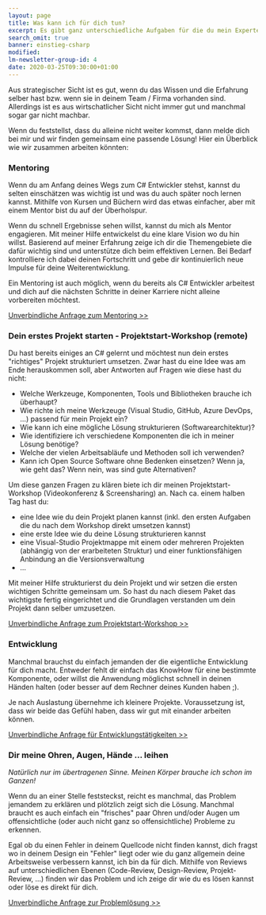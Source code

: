 ```yaml
---
layout: page
title: Was kann ich für dich tun?
excerpt: Es gibt ganz unterschiedliche Aufgaben für die du mein Expertenwissen buchen kannst.
search_omit: true
banner: einstieg-csharp
modified:
lm-newsletter-group-id: 4
date: 2020-03-25T09:30:00+01:00
---
```


Aus strategischer Sicht ist es gut, wenn du das Wissen und die Erfahrung selber hast bzw. wenn sie in deinem Team / Firma vorhanden sind. Allerdings ist es aus wirtschatlicher Sicht nicht immer gut und manchmal sogar gar nicht machbar.

Wenn du feststellst, dass du alleine nicht weiter kommst, dann melde dich bei mir und wir finden gemeinsam eine passende Lösung! Hier ein Überblick wie wir zusammen arbeiten könnten:

### Mentoring
Wenn du am Anfang deines Wegs zum C# Entwickler stehst, kannst du selten einschätzen was wichtig ist und was du auch später noch lernen kannst. Mithilfe von Kursen und Büchern wird das etwas einfacher, aber mit einem Mentor bist du auf der Überholspur.

Wenn du schnell Ergebnisse sehen willst, kannst du mich als Mentor engagieren. Mit meiner Hilfe entwickelst du eine klare Vision wo du hin willst. Basierend auf meiner Erfahrung zeige ich dir die Themengebiete die dafür wichtig sind und unterstütze dich beim effektiven Lernen. Bei Bedarf kontrolliere ich dabei deinen Fortschritt und gebe dir kontinuierlich neue Impulse für deine Weiterentwicklung.

Ein Mentoring ist auch möglich, wenn du bereits als C# Entwickler arbeitest und dich auf die nächsten Schritte in deiner Karriere nicht alleine vorbereiten möchtest.

<a markdown="0" href="mailto:jan@lernmoment.de?subject=[Mentoring-Anfrage]%20worum%20geht%20es?" class="notice-button">Unverbindliche Anfrage zum Mentoring >></a>

### Dein erstes Projekt starten - Projektstart-Workshop (remote)
Du hast bereits einiges an C# gelernt und möchtest nun dein erstes "richtiges" Projekt strukturiert umsetzen. Zwar hast du eine Idee was am Ende herauskommen soll, aber Antworten auf Fragen wie diese hast du nicht:
- Welche Werkzeuge, Komponenten, Tools und Bibliotheken brauche ich überhaupt?
- Wie richte ich meine Werkzeuge (Visual Studio, GitHub, Azure DevOps, ...) passend für mein Projekt ein?
- Wie kann ich eine mögliche Lösung strukturieren (Softwarearchitektur)?
- Wie identifiziere ich verschiedene Komponenten die ich in meiner Lösung benötige?
- Welche der vielen Arbeitsabläufe und Methoden soll ich verwenden?
- Kann ich Open Source Software ohne Bedenken einsetzen? Wenn ja, wie geht das? Wenn nein, was sind gute Alternativen?

Um diese ganzen Fragen zu klären biete ich dir meinen Projektstart-Workshop (Videokonferenz & Screensharing) an. Nach ca. einem halben Tag hast du:
- eine Idee wie du dein Projekt planen kannst (inkl. den ersten Aufgaben die du nach dem Workshop direkt umsetzen kannst)
- eine erste Idee wie du deine Lösung strukturieren kannst
- eine Visual-Studio Projektmappe mit einem oder mehreren Projekten (abhängig von der erarbeiteten Struktur) und einer funktionsfähigen Anbindung an die Versionsverwaltung
- ...

Mit meiner Hilfe strukturierst du dein Projekt und wir setzen die ersten wichtigen Schritte gemeinsam um. So hast du nach diesem Paket das wichtigste fertig eingerichtet und die Grundlagen verstanden um dein Projekt dann selber umzusetzen.

<a markdown="0" href="mailto:jan@lernmoment.de?subject=[Projektstart-Workshop]%20worum%20geht%20es?" class="notice-button">Unverbindliche Anfrage zum Projektstart-Workshop >></a>

### Entwicklung
Manchmal brauchst du einfach jemanden der die eigentliche Entwicklung für dich macht. Entweder fehlt dir einfach das KnowHow für eine bestimmte Komponente, oder willst die Anwendung möglichst schnell in deinen Händen halten (oder besser auf dem Rechner deines Kunden haben ;).

Je nach Auslastung übernehme ich kleinere Projekte. Voraussetzung ist, dass wir beide das Gefühl haben, dass wir gut mit einander arbeiten können.

<a markdown="0" href="mailto:jan@lernmoment.de?subject=[Entwicklung]%20worum%20geht%20es?" class="notice-button">Unverbindliche Anfrage für Entwicklungstätigkeiten >></a>

### Dir meine Ohren, Augen, Hände ... leihen
*Natürlich nur im übertragenen Sinne. Meinen Körper brauche ich schon im Ganzen!*

Wenn du an einer Stelle feststeckst, reicht es manchmal, das Problem jemandem zu erklären und plötzlich zeigt sich die Lösung. Manchmal braucht es auch einfach ein "frisches" paar Ohren und/oder Augen um offensichtliche (oder auch nicht ganz so offensichtliche) Probleme zu erkennen.

Egal ob du einen Fehler in deinem Quellcode nicht finden kannst, dich fragst wo in deinem Design ein "Fehler" liegt oder wie du ganz allgemein deine Arbeitsweise verbessern kannst, ich bin da für dich. Mithilfe von Reviews auf unterschiedlichen Ebenen (Code-Review, Design-Review, Projekt-Review, ...) finden wir das Problem und ich zeige dir wie du es lösen kannst oder löse es direkt für dich.

<a markdown="0" href="mailto:jan@lernmoment.de?subject=[Problemlösung]%20worum%20geht%20es?" class="notice-button">Unverbindliche Anfrage zur Problemlösung >></a>

